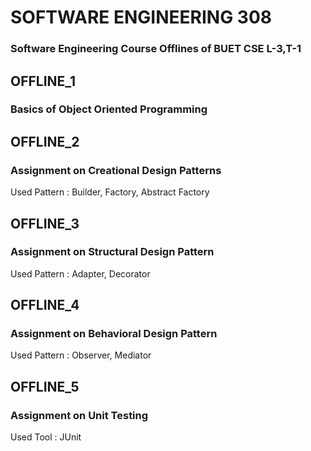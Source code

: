 # SOFTWARE ENGINEERING 308
### Software Engineering Course Offlines of BUET CSE L-3,T-1


## OFFLINE_1
### Basics of Object Oriented Programming

## OFFLINE_2
### Assignment on Creational Design Patterns
Used Pattern : Builder, Factory, Abstract Factory

## OFFLINE_3
### Assignment on Structural Design Pattern
Used Pattern : Adapter, Decorator

## OFFLINE_4
### Assignment on Behavioral Design Pattern
Used Pattern : Observer, Mediator

## OFFLINE_5
### Assignment on Unit Testing
Used Tool : JUnit